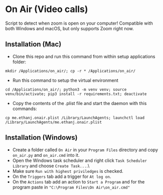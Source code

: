 # On Air (Video calls)
Script to detect when zoom is open on your computer! Compatible with both Windows and macOS, but only supports Zoom right now.

## Installation (Mac)
- Clone this repo and run this command from within setup applications folder:
```
mkdir /Applications/on_air/; cp -r * /Applications/on_air/
```

- Run this command to setup the virtual environment
```
cd /Applications/on_air/; python3 -m venv venv; source venv/bin/activate; pip3 install -r requirements.txt; deactivate
```

- Copy the contents of the .plist file and start the daemon with this commands:
```
cp me.ethanj.onair.plist /Library/LaunchAgents; launchctl load /Library/LaunchAgents/me.ethanj.onair.plist
```

## Installation (Windows)
- Create a folder called `On Air` in your `Program Files` directory and copy `on_air.py` and `on_air.cmd` into it.
- Open the Windows task scheduler and right click `Task Scheduler Library` and choose `Create Task...`.\
- Make sure `Run with highest priviledges` is checked.
- On the `Triggers` tab add a trigger for `At log on`.
- On the `Actions` tab add an action to `Start a Program` and for the program paste in `"C:\Program Files\On Air\on_air.cmd"`

